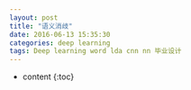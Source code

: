 ```yaml
---
layout: post
title: "语义消歧"
date: 2016-06-13 15:35:30
categories: deep learning
tags: Deep learning word lda cnn nn 毕业设计
---
```


* content
{:toc}